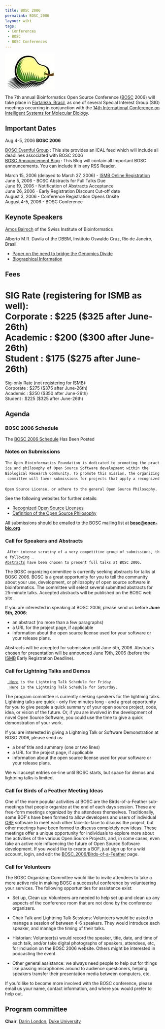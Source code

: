 ```yaml
---
title: BOSC 2006
permalink: BOSC_2006
layout: wiki
tags:
 - Conferences
 - BOSC
 - BOSC Conferences
---
```


![The Bosc Pear](Pear.png "The Bosc Pear")  
  
The 7th annual Bioinformatics Open Source Conference
([BOSC](BOSC "wikilink") 2006) will take place in [Fortaleza,
Brasil](wp:Fortaleza,_Brazil "wikilink"), as one of several Special
Interest Group (SIG) meetings occurring in conjunction with the [14th
International Conference on Intelligent Systems for Molecular
Biology](http://ismb2006.cbi.cnptia.embrapa.br/).

## Important Dates

Aug 4-5, 2006 **BOSC 2006**

[BOSC Eventful Group](http://eventful.com/groups/G0-001-000014747-0) :
This site provides an ICAL feed which will include all deadlines
associated with BOSC 2006  
[BOSC Announcement Blog](http://www.open-bio.org/boscblog/) : This Blog
will contain all Important BOSC announcements. You can include it in any
RSS Reader.

March 15, 2006 (delayed to March 27, 2006) - [ISMB Online
Registration](https://www.cteusa.com/iscb6/)  
June 5, 2006 - BOSC Abstracts for Full Talks Due  
June 19, 2006 - Notification of Abstracts Acceptance  
June 26, 2006 - Early Registration Discount Cut-off date  
August 3, 2006 - Conference Registration Opens Onsite  
August 4-5, 2006 - BOSC Conference

## Keynote Speakers

[Amos Bairoch](http://ca.expasy.org/people/amos.html) of the Swiss
Institute of Bioinformatics

Alberto M.R. Davila of the DBBM, Instituto Oswaldo Cruz, Rio de Janeiro,
Brasil

- [Paper on the need to bridge the Genomics
  Divide](http://www.annalsnyas.org/cgi/content/abstract/1026/1/41)
- [Biographical
  Information](http://www.biowebdb.org/wiki/index.php/Alberto_M._R._Davila)

## Fees

SIG Rate (registering for ISMB as well):  
Corporate : \$225 (\$325 after June-26th)  
Academic : \$200 (\$300 after June-26th)  
Student : \$175 (\$275 after June-26th)  
==================================================

Sig-only Rate (not registering for ISMB):  
Corporate : \$275 (\$375 after June-26th)  
Academic : \$250 (\$350 after June-26th)  
Student : \$225 (\$325 after June-26th)  

## Agenda

### BOSC 2006 Schedule

The [ BOSC 2006 Schedule](BOSC_2006/Schedule "wikilink") Has Been Posted

### Notes on Submissions

`The Open Bioinformatics Foundation is dedicated to promoting the practice and philosophy of Open Source Software development within the `  
`Biological Research Community. To promote this mission, the organizing committee will favor submissions for projects that apply a recognized `  
`Open Source License, or adhere to the general Open Source Philosophy.`

See the following websites for further details:

- [Recognized Open Source Licenses](http://www.opensource.org/licenses/)
- [Definition of the Open Source
  Philosophy](http://www.opensource.org/docs/definition.php)

All submissions should be emailed to the BOSC mailing list at
**bosc@open-bio.org**.

### Call for Speakers and Abstracts

` After intense scrutiny of a very competitive group of submissions, the following `[` Abstracts`](BOSC_2006/Abstracts "wikilink")` have been chosen to present full talks at BOSC 2006.`

  
  
The BOSC organizing committee is currently seeking abstracts for talks
at BOSC 2006. BOSC is a great opportunity for you to tell the community
about your use, development, or philosophy of open source software in
bioinformatics. The committee will select several submitted abstracts
for 25-minute talks. Accepted abstracts will be published on the BOSC
web site.

If you are interested in speaking at BOSC 2006, please send us before
**June 5th, 2006**:

- an abstract (no more than a few paragraphs)
- a URL for the project page, if applicable
- information about the open source license used for your software or
  your release plans.

Abstracts will be accepted for submission until June 5th, 2006.
Abstracts chosen for presentation will be announced June 19th, 2006
(before the [ISMB](ISMB "wikilink") Early Registration Deadline).

### Call for Lightning Talks and Demos

` `[` Here`](BOSC_2006/Lightning_Talks_Friday "wikilink")` is the Lightning Talk Schedule for Friday.`  
` `[` Here`](BOSC_2006/Lightning_Talks_Saturday "wikilink")` is the Lightning Talk Schedule for Saturday.`

  
  
The program committee is currently seeking speakers for the lightning
talks. Lightning talks are quick - only five minutes long - and a great
opportunity for you to give people a quick summary of your open source
project, code, idea, or vision of the future. Or, if you are involved in
the development of novel Open Source Software, you could use the time to
give a quick demonstration of your work.

If you are interested in giving a Lightning Talk or Software
Demonstration at BOSC 2006, please send us:

- a brief title and summary (one or two lines)
- a URL for the project page, if applicable
- information about the open source license used for your software or
  your release plans.

We will accept entries on-line until BOSC starts, but space for demos
and lightning talks is limited.

### Call for Birds of a Feather Meeting Ideas

One of the more popular activities at BOSC are the Birds-of-a-Feather
sub-meetings that people organize at the end of each days session. These
are free-form meetings organized by the attendees themselves.
Traditionally, some BOF's have been formed to allow developers and users
of individual [OBF](OBF "wikilink") software to meet each other
face-to-face to discuss the project, but other meetings have been formed
to discuss completely new ideas. These meetings offer a unique
opportunity for individuals to explore more about the activities of the
various Open Source Projects, and, in some cases, even take an active
role influencing the future of Open Source Software development. If you
would like to create a BOF, just sign up for a wiki account, login, and
edit the
[BOSC_2006/Birds-of-a-Feather](BOSC_2006/Birds-of-a-Feather "wikilink")
page.

### Call for Volunteers

The BOSC Organizing Committee would like to invite attendees to take a
more active role in making BOSC a successful conference by volunteering
your services. The following opportunities for assistance exist:

- Set up, Clean up: Volunteers are needed to help set up and clean up
  any aspects of the conference room that are not done by the conference
  organizers.

<!-- -->

- Chair Talk and Lightning Talk Sessions: Volunteers would be asked to
  manage a session of between 4-6 speakers. They would introduce each
  speaker, and manage the timing of their talks.

<!-- -->

- Historian: Volunteer(s) would record the speaker, title, date, and
  time of each talk, and/or take digital photographs of speakers,
  attendees, etc, for inclusion on the BOSC 2006 website. Others might
  be interested in podcasting the event.

<!-- -->

- Other general assistance: we always need people to help out for things
  like passing microphones around to audience questioners, helping
  speakers transfer their presentation media between computers, etc.

If you'd like to become more involved with the BOSC conference, please
email us your name, contact information, and where you would prefer to
help out.

## Program committee

**Chair**, [Darin London](mailto:darin.london@duke.edu), [Duke
University](http://www.duke.edu)
